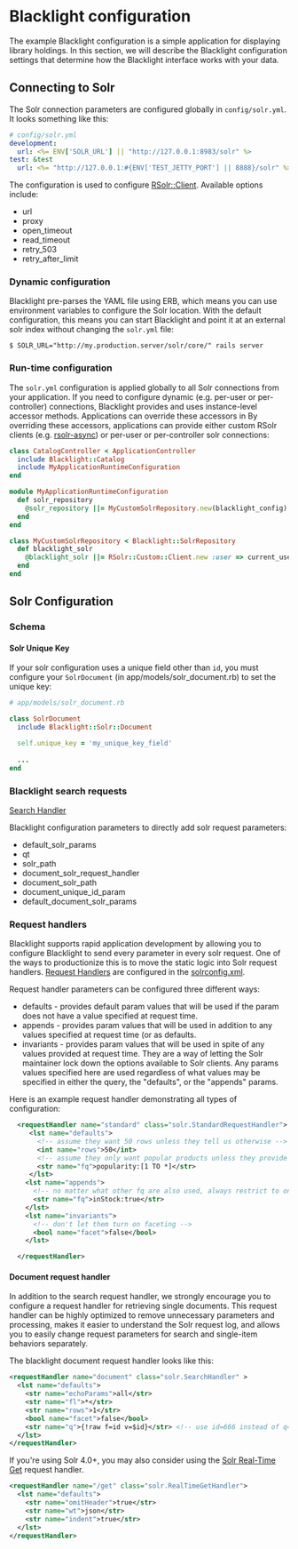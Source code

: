 # Blacklight configuration

The example Blacklight configuration is a simple application for displaying library holdings. In this section, we will describe the Blacklight configuration settings that determine how the Blacklight interface works with your data.

## Connecting to Solr

The Solr connection parameters are configured globally in `config/solr.yml`. It looks something like this:

```yaml
# config/solr.yml
development:
  url: <%= ENV['SOLR_URL'] || "http://127.0.0.1:8983/solr" %>
test: &test
  url: <%= "http://127.0.0.1:#{ENV['TEST_JETTY_PORT'] || 8888}/solr" %>
```

The configuration is used to configure [RSolr::Client](https://github.com/rsolr/rsolr/blob/master/lib/rsolr/client.rb). Available options include:

* url
* proxy
* open_timeout
* read_timeout
* retry_503
* retry_after_limit

### Dynamic configuration


Blacklight pre-parses the YAML file using ERB, which means you can use environment variables to configure the Solr location. With the default configuration, this means you can start Blacklight and point it at an external solr index without changing the `solr.yml` file:

```console
$ SOLR_URL="http://my.production.server/solr/core/" rails server
```

### Run-time configuration

The `solr.yml` configuration is applied globally to all Solr connections from your application. If you need to configure dynamic (e.g. per-user or per-controller) connections, Blacklight provides and uses instance-level accessor methods. Applications can override these accessors in By overriding these accessors, applications can provide either custom RSolr clients (e.g. [rsolr-async](https://github.com/mwmitchell/rsolr-async)) or per-user or per-controller solr connections:

```ruby
class CatalogController < ApplicationController
  include Blacklight::Catalog
  include MyApplicationRuntimeConfiguration
end

module MyApplicationRuntimeConfiguration
  def solr_repository
    @solr_repository ||= MyCustomSolrRepository.new(blacklight_config)
  end
end

class MyCustomSolrRepository < Blacklight::SolrRepository
  def blacklight_solr
    @blacklight_solr ||= RSolr::Custom::Client.new :user => current_user.id
  end
end
```


## Solr Configuration

### Schema


#### Solr Unique Key

If your solr configuration uses a unique field other than `id`, you must configure your `SolrDocument` (in app/models/solr_document.rb) to set the unique key:

```ruby
# app/models/solr_document.rb

class SolrDocument
  include Blacklight::Solr::Document

  self.unique_key = 'my_unique_key_field'
 
  ...
end
```

### Blacklight search requests

[Search Handler](http://wiki.apache.org/solr/SearchHandler)

Blacklight configuration parameters to directly add solr request parameters:
* default_solr_params
* qt
* solr_path
* document_solr_request_handler
* document_solr_path
* document_unique_id_param
* default_document_solr_params

### Request handlers

Blacklight supports rapid application development by allowing you to configure Blacklight to send every parameter in every solr request. One of the ways to productionize this is to move the static logic into Solr request handlers. [Request Handlers](http://wiki.apache.org/solr/SolrRequestHandler) are configured in the [solrconfig.xml](http://wiki.apache.org/solr/SolrConfigXml). 

Request handler parameters can be configured three different ways:

* defaults - provides default param values that will be used if the param does not have a value specified at request time.
* appends - provides param values that will be used in addition to any values specified at request time (or as defaults.
* invariants - provides param values that will be used in spite of any values provided at request time. They are a way of letting the Solr maintainer lock down the options available to Solr clients. Any params values specified here are used regardless of what values may be specified in either the query, the "defaults", or the "appends" params.

Here is an example request handler demonstrating all types of configuration:

```xml
  <requestHandler name="standard" class="solr.StandardRequestHandler">
     <lst name="defaults">
       <!-- assume they want 50 rows unless they tell us otherwise -->
       <int name="rows">50</int>
       <!-- assume they only want popular products unless they provide a different fq -->
       <str name="fq">popularity:[1 TO *]</str>
     </lst>
    <lst name="appends">
      <!-- no matter what other fq are also used, always restrict to only inStock products -->
      <str name="fq">inStock:true</str>
    </lst>
    <lst name="invariants">
      <!-- don't let them turn on faceting -->
      <bool name="facet">false</bool>
    </lst>

  </requestHandler>
```


#### Document request handler

In addition to the search request handler, we strongly encourage you to configure a request handler for retrieving single documents. This request handler can be highly optimized to remove unnecessary parameters and processing, makes it easier to understand the Solr request log, and allows you to easily change request parameters for search and single-item behaviors separately.

The blacklight document request handler looks like this:

```xml
<requestHandler name="document" class="solr.SearchHandler" >
  <lst name="defaults">
    <str name="echoParams">all</str>
    <str name="fl">*</str>
    <str name="rows">1</str>
    <bool name="facet">false</bool>
    <str name="q">{!raw f=id v=$id}</str> <!-- use id=666 instead of q=id:666 -->
  </lst>
</requestHandler>
```

If you're using Solr 4.0+, you may also consider using the [Solr Real-Time Get](https://cwiki.apache.org/confluence/display/solr/RealTime+Get) request handler.

```xml
<requestHandler name="/get" class="solr.RealTimeGetHandler">
  <lst name="defaults">
    <str name="omitHeader">true</str>
    <str name="wt">json</str>
    <str name="indent">true</str>
  </lst>
</requestHandler>
```